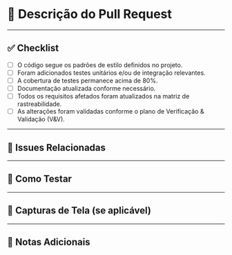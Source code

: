 # 📌 Descrição do Pull Request

<!--
Explique de forma clara e concisa o objetivo deste PR. Inclua contexto relevante, como problemas resolvidos ou funcionalidades adicionadas.
-->

---

## ✅ Checklist

- [ ] O código segue os padrões de estilo definidos no projeto.
- [ ] Foram adicionados testes unitários e/ou de integração relevantes.
- [ ] A cobertura de testes permanece acima de 80%.
- [ ] Documentação atualizada conforme necessário.
- [ ] Todos os requisitos afetados foram atualizados na matriz de rastreabilidade.
- [ ] As alterações foram validadas conforme o plano de Verificação & Validação (V&V).

---

## 🔗 Issues Relacionadas

<!--
Liste as issues relacionadas a este PR, utilizando o formato #número_da_issue.
Exemplo: Closes #123
-->

---

## 🧪 Como Testar

<!--
Forneça instruções detalhadas para testar as alterações implementadas.
Inclua comandos, dados de entrada e resultados esperados.
-->

---

## 📸 Capturas de Tela (se aplicável)

<!--
Inclua capturas de tela ou gifs que demonstrem as alterações visuais ou funcionais.
-->

---

## 📝 Notas Adicionais

<!--
Adicione quaisquer informações adicionais que possam ser relevantes para os revisores.
--> 